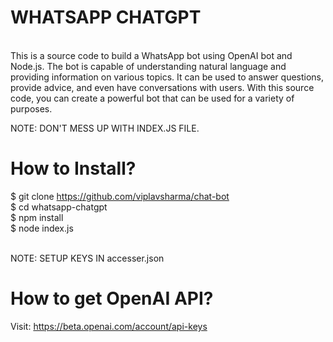 # WHATSAPP CHATGPT

<br>
This is a source code to build a WhatsApp bot using OpenAI bot and Node.js. The bot is capable of understanding natural language and providing information on various topics. It can be used to answer questions, provide advice, and even have conversations with users. With this source code, you can create a powerful bot that can be used for a variety of purposes. <br>

NOTE: DON'T MESS UP WITH INDEX.JS FILE. <br>

# How to Install? 
$ git clone https://github.com/viplavsharma/chat-bot <br>
$ cd whatsapp-chatgpt <br>
$ npm install <br>
$ node index.js <br>

<br> NOTE: SETUP KEYS IN accesser.json



# How to get OpenAI API?
Visit: https://beta.openai.com/account/api-keys

